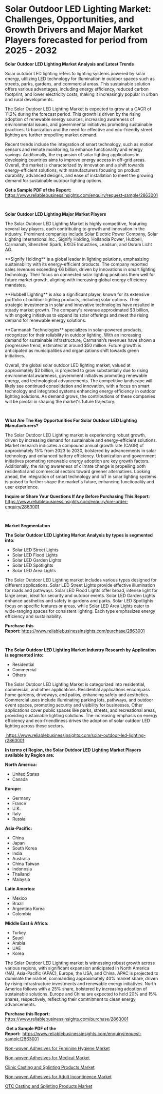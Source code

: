 <p><h1>Solar Outdoor LED Lighting Market: Challenges, Opportunities, and Growth Drivers and Major Market Players forecasted for period from 2025 - 2032</h1></p><p><strong>Solar Outdoor LED Lighting Market Analysis and Latest Trends</strong></p>
<p><p>Solar outdoor LED lighting refers to lighting systems powered by solar energy, utilizing LED technology for illumination in outdoor spaces such as streets, parks, gardens, and commercial areas. This sustainable solution offers various advantages, including energy efficiency, reduced carbon footprint, and lower electricity costs, making it increasingly popular in urban and rural developments.</p><p>The Solar Outdoor LED Lighting Market is expected to grow at a CAGR of 11.2% during the forecast period. This growth is driven by the rising adoption of renewable energy sources, increasing awareness of environmental issues, and governmental initiatives promoting sustainable practices. Urbanization and the need for effective and eco-friendly street lighting are further propelling market demand.</p><p>Recent trends include the integration of smart technology, such as motion sensors and remote monitoring, to enhance functionality and energy savings. Additionally, the expansion of solar lighting applications in developing countries aims to improve energy access in off-grid areas. Overall, the market is characterized by innovation and a shift towards energy-efficient solutions, with manufacturers focusing on product durability, advanced designs, and ease of installation to meet the growing demand for sustainable outdoor lighting options.</p></p>
<p><strong>Get a Sample PDF of the Report:&nbsp;</strong> <a href="https://www.reliablebusinessinsights.com/enquiry/request-sample/2863001?utm_campaign=1113&utm_medium=2&utm_source=Github&utm_content=ia&utm_term=12032025&utm_id=solar-outdoor-led-lighting">https://www.reliablebusinessinsights.com/enquiry/request-sample/2863001</a></p>
<p>&nbsp;</p>
<p><strong>Solar Outdoor LED Lighting Major Market Players</strong></p>
<p><p>The Solar Outdoor LED Lighting Market is highly competitive, featuring several key players, each contributing to growth and innovation in the industry. Prominent companies include Solar Electric Power Company, Solar Lighting International Inc., Signify Holding, Hollandia Power, Hubbell, Carmanah, Shenzhen Spark, EXIDE Industries, Leadsun, and Osram Licht AG.</p><p>**Signify Holding** is a global leader in lighting solutions, emphasizing sustainability with its energy-efficient products. The company reported sales revenues exceeding €6 billion, driven by innovations in smart lighting technology. Their focus on connected solar lighting positions them well for future market growth, aligning with increasing global energy efficiency mandates.</p><p>**Hubbell Lighting** is also a significant player, known for its extensive portfolio of outdoor lighting products, including solar options. Their strategic investments in solar and innovative technologies have resulted in steady market growth. The company's revenue approximated $3 billion, with ongoing initiatives to expand its solar offerings and meet the rising demand for renewable energy solutions.</p><p>**Carmanah Technologies** specializes in solar-powered products, recognized for their reliability in outdoor lighting. With an increasing demand for sustainable infrastructure, Carmanah’s revenues have shown a progressive trend, estimated at around $50 million. Future growth is anticipated as municipalities and organizations shift towards green initiatives.</p><p>Overall, the global solar outdoor LED lighting market, valued at approximately $2 billion, is projected to grow substantially due to rising environmental awareness, government initiatives promoting renewable energy, and technological advancements. The competitive landscape will likely see continued consolidation and innovation, with a focus on smart technology and integrated systems enhancing energy efficiency in outdoor lighting solutions. As demand grows, the contributions of these companies will be pivotal in shaping the market's future trajectory.</p></p>
<p>&nbsp;</p>
<p><strong>What Are The Key Opportunities For Solar Outdoor LED Lighting Manufacturers?</strong></p>
<p><p>The Solar Outdoor LED Lighting market is experiencing robust growth, driven by increasing demand for sustainable and energy-efficient solutions. Market research indicates a compound annual growth rate (CAGR) of approximately 15% from 2023 to 2030, bolstered by advancements in solar technology and enhanced battery efficiency. Urbanization and government initiatives promoting renewable energy adoption are key growth factors. Additionally, the rising awareness of climate change is propelling both residential and commercial sectors toward greener alternatives. Looking ahead, the integration of smart technology and IoT in solar lighting systems is poised to further shape the market's future, enhancing functionality and user experience.</p></p>
<p><strong>Inquire or Share Your Questions If Any Before Purchasing This Report:</strong> <a href="https://www.reliablebusinessinsights.com/enquiry/pre-order-enquiry/2863001?utm_campaign=1113&utm_medium=2&utm_source=Github&utm_content=ia&utm_term=12032025&utm_id=solar-outdoor-led-lighting">https://www.reliablebusinessinsights.com/enquiry/pre-order-enquiry/2863001</a></p>
<p>&nbsp;</p>
<p><strong>Market Segmentation</strong></p>
<p><strong>The Solar Outdoor LED Lighting Market Analysis by types is segmented into:</strong></p>
<p><ul><li>Solar LED Street Lights</li><li>Solar LED Flood Lights</li><li>Solar LED Garden Lights</li><li>Solar LED Spotlights</li><li>Solar LED Area Lights</li></ul></p>
<p><p>The Solar Outdoor LED Lighting market includes various types designed for different applications. Solar LED Street Lights provide effective illumination for roads and pathways. Solar LED Flood Lights offer broad, intense light for large areas, ideal for security and outdoor events. Solar LED Garden Lights enhance aesthetics and safety in gardens and parks. Solar LED Spotlights focus on specific features or areas, while Solar LED Area Lights cater to wide-ranging spaces for consistent lighting. Each type emphasizes energy efficiency and sustainability.</p></p>
<p><strong>Purchase this Report:&nbsp;</strong><a href="https://www.reliablebusinessinsights.com/purchase/2863001?utm_campaign=1113&utm_medium=2&utm_source=Github&utm_content=ia&utm_term=12032025&utm_id=solar-outdoor-led-lighting">https://www.reliablebusinessinsights.com/purchase/2863001</a></p>
<p>&nbsp;</p>
<p><strong>The Solar Outdoor LED Lighting Market Industry Research by Application is segmented into:</strong></p>
<p><ul><li>Residential</li><li>Commercial</li><li>Others</li></ul></p>
<p><p>The Solar Outdoor LED Lighting Market is categorized into residential, commercial, and other applications. Residential applications encompass home gardens, driveways, and patios, enhancing safety and aesthetics. Commercial uses include illuminating parking lots, pathways, and outdoor event spaces, promoting security and visibility for businesses. Other applications cover public spaces like parks, streets, and recreational areas, providing sustainable lighting solutions. The increasing emphasis on energy efficiency and eco-friendliness drives the adoption of solar outdoor LED lighting across these sectors.</p></p>
<p><a href="https://www.reliablebusinessinsights.com/solar-outdoor-led-lighting-r2863001?utm_campaign=1113&utm_medium=2&utm_source=Github&utm_content=ia&utm_term=12032025&utm_id=solar-outdoor-led-lighting">&nbsp;https://www.reliablebusinessinsights.com/solar-outdoor-led-lighting-r2863001</a></p>
<p><strong>In terms of Region, the Solar Outdoor LED Lighting Market Players available by Region are:</strong></p>
<p>
    <p> <strong> North America: </strong>
        <ul>
            <li>United States</li>
            <li>Canada</li>
        </ul>
        </p> 
    <p> <strong> Europe: </strong>
        <ul>
            <li>Germany</li>
            <li>France</li>
            <li>U.K.</li>
            <li>Italy</li>
            <li>Russia</li>
        </ul>
        </p> 
    <p> <strong> Asia-Pacific: </strong>
        <ul>
            <li>China</li>
            <li>Japan</li>
            <li>South Korea</li>
            <li>India</li>
            <li>Australia</li>
            <li>China Taiwan</li>
            <li>Indonesia</li>
            <li>Thailand</li>
            <li>Malaysia</li>
        </ul>
        </p> 
    <p> <strong> Latin America: </strong>
        <ul>
            <li>Mexico</li>
            <li>Brazil</li>
            <li>Argentina Korea</li>
            <li>Colombia</li>
        </ul>
        </p> 
    <p> <strong> Middle East & Africa: </strong>
        <ul>
            <li>Turkey</li>
            <li>Saudi</li>
            <li>Arabia</li>
            <li>UAE</li>
            <li>Korea</li>
        </ul>
    </p>
    </p>
<p><p>The Solar Outdoor LED Lighting market is witnessing robust growth across various regions, with significant expansion anticipated in North America (NA), Asia-Pacific (APAC), Europe, the USA, and China. APAC is projected to dominate the market, commanding approximately 40% market share, driven by rising infrastructure investments and renewable energy initiatives. North America follows with a 25% share, bolstered by increasing adoption of sustainable solutions. Europe and China are expected to hold 20% and 15% shares, respectively, reflecting their commitment to clean energy advancements.</p></p>
<p><strong>Purchase this Report: </strong><a href="https://www.reliablebusinessinsights.com/purchase/2863001?utm_campaign=1113&utm_medium=2&utm_source=Github&utm_content=ia&utm_term=12032025&utm_id=solar-outdoor-led-lighting">https://www.reliablebusinessinsights.com/purchase/2863001</a></p>
<p>&nbsp;<strong>Get a Sample PDF of the Report:&nbsp;&nbsp;</strong><a href="https://www.reliablebusinessinsights.com/enquiry/request-sample/2863001?utm_campaign=1113&utm_medium=2&utm_source=Github&utm_content=ia&utm_term=12032025&utm_id=solar-outdoor-led-lighting">https://www.reliablebusinessinsights.com/enquiry/request-sample/2863001</a></p>
<p><strong></strong></p>
<p><p><a href="https://github.com/haajipauget/Market-Research-Report-List-1/blob/main/non-woven-adhesives-for-feminine-hygiene-market.md?utm_campaign=1113&utm_medium=2&utm_source=Github&utm_content=ia&utm_term=12032025&utm_id=solar-outdoor-led-lighting">Non-woven Adhesives for Feminine Hygiene Market</a></p><p><a href="https://github.com/zappasuccofz/Market-Research-Report-List-1/blob/main/non-woven-adhesives-for-medical-market.md?utm_campaign=1113&utm_medium=2&utm_source=Github&utm_content=ia&utm_term=12032025&utm_id=solar-outdoor-led-lighting">Non-woven Adhesives for Medical Market</a></p><p><a href="https://github.com/abbasgwiltke/Market-Research-Report-List-1/blob/main/clinic-casting-and-splinting-products-market.md?utm_campaign=1113&utm_medium=2&utm_source=Github&utm_content=ia&utm_term=12032025&utm_id=solar-outdoor-led-lighting">Clinic Casting and Splinting Products Market</a></p><p><a href="https://github.com/lamlebienz7j/Market-Research-Report-List-1/blob/main/non-woven-adhesives-for-adult-incontinence-market.md?utm_campaign=1113&utm_medium=2&utm_source=Github&utm_content=ia&utm_term=12032025&utm_id=solar-outdoor-led-lighting">Non-woven Adhesives for Adult Incontinence Market</a></p><p><a href="https://github.com/tauchzuazoli/Market-Research-Report-List-1/blob/main/otc-casting-and-splinting-products-market.md?utm_campaign=1113&utm_medium=2&utm_source=Github&utm_content=ia&utm_term=12032025&utm_id=solar-outdoor-led-lighting">OTC Casting and Splinting Products Market</a></p></p>